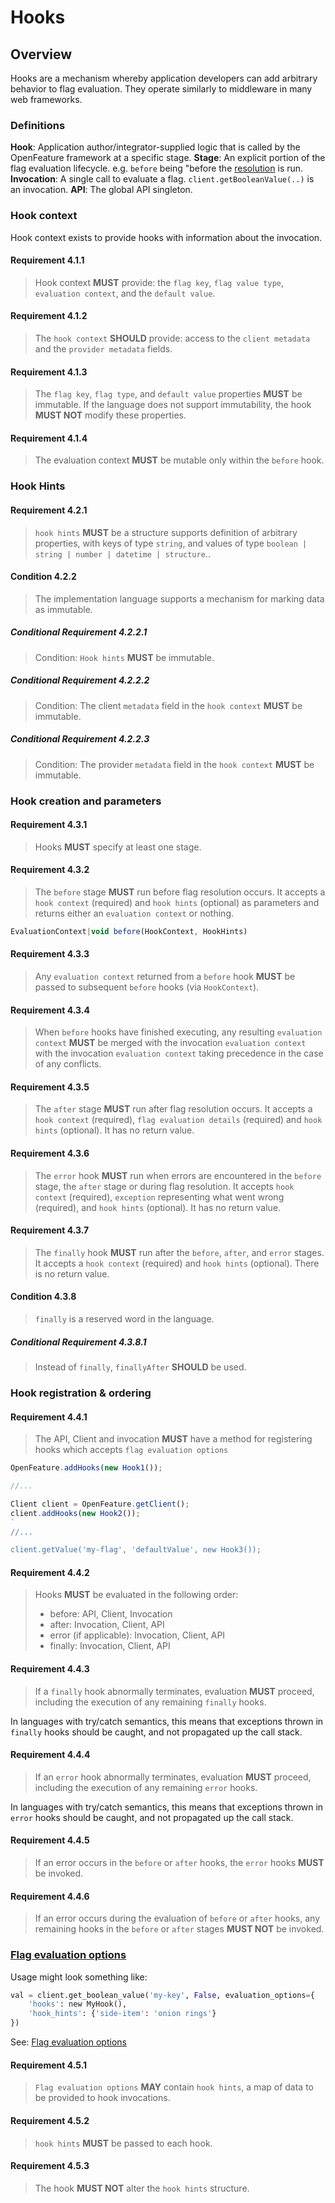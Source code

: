 # Hooks

## Overview

Hooks are a mechanism whereby application developers can add arbitrary behavior to flag evaluation. They operate similarly to middleware in many web frameworks.

### Definitions

**Hook**: Application author/integrator-supplied logic that is called by the OpenFeature framework at a specific stage. **Stage**: An explicit portion of the flag evaluation lifecycle. e.g. `before` being "before the [resolution](./glossary.md#resolving-flag-values) is run. **Invocation**: A single call to evaluate a flag. `client.getBooleanValue(..)` is an invocation. **API**: The global API singleton.

### Hook context

Hook context exists to provide hooks with information about the invocation.

#### Requirement 4.1.1

> Hook context **MUST** provide: the `flag key`, `flag value type`, `evaluation context`, and the `default value`.

#### Requirement 4.1.2

> The `hook context` **SHOULD** provide: access to the `client metadata` and the `provider metadata` fields.

#### Requirement 4.1.3

> The `flag key`, `flag type`, and `default value` properties **MUST** be immutable. If the language does not support immutability, the hook **MUST NOT** modify these properties.

#### Requirement 4.1.4

> The evaluation context **MUST** be mutable only within the `before` hook.

### Hook Hints

#### Requirement 4.2.1

> `hook hints` **MUST** be a structure supports definition of arbitrary properties, with keys of type `string`, and values of type `boolean | string | number | datetime | structure`..

#### Condition 4.2.2

> The implementation language supports a mechanism for marking data as immutable.

##### Conditional Requirement 4.2.2.1

> Condition: `Hook hints` **MUST** be immutable.

##### Conditional Requirement 4.2.2.2

> Condition: The client `metadata` field in the `hook context` **MUST** be immutable.

##### Conditional Requirement 4.2.2.3

> Condition: The provider `metadata` field in the `hook context` **MUST** be immutable.

### Hook creation and parameters

#### Requirement 4.3.1

> Hooks **MUST** specify at least one stage.

#### Requirement 4.3.2

> The `before` stage **MUST** run before flag resolution occurs. It accepts a `hook context` (required) and `hook hints` (optional) as parameters and returns either an `evaluation context` or nothing.

```typescript
EvaluationContext|void before(HookContext, HookHints)
```

#### Requirement 4.3.3

> Any `evaluation context` returned from a `before` hook **MUST** be passed to subsequent `before` hooks (via `HookContext`).

#### Requirement 4.3.4

> When `before` hooks have finished executing, any resulting `evaluation context` **MUST** be merged with the invocation `evaluation context` with the invocation `evaluation context` taking precedence in the case of any conflicts.

#### Requirement 4.3.5

> The `after` stage **MUST** run after flag resolution occurs. It accepts a `hook context` (required), `flag evaluation details` (required) and `hook hints` (optional). It has no return value.

#### Requirement 4.3.6

> The `error` hook **MUST** run when errors are encountered in the `before` stage, the `after` stage or during flag resolution. It accepts `hook context` (required), `exception` representing what went wrong (required), and `hook hints` (optional). It has no return value.

#### Requirement 4.3.7

> The `finally` hook **MUST** run after the `before`, `after`, and `error` stages. It accepts a `hook context` (required) and `hook hints` (optional). There is no return value.

#### Condition 4.3.8

> `finally` is a reserved word in the language.

##### Conditional Requirement 4.3.8.1

> Instead of `finally`, `finallyAfter` **SHOULD** be used.

### Hook registration & ordering

#### Requirement 4.4.1

> The API, Client and invocation **MUST** have a method for registering hooks which accepts `flag evaluation options`

```js
OpenFeature.addHooks(new Hook1());

//...

Client client = OpenFeature.getClient();
client.addHooks(new Hook2());
`
//...

client.getValue('my-flag', 'defaultValue', new Hook3());
```

#### Requirement 4.4.2

> Hooks **MUST** be evaluated in the following order:
>
> - before: API, Client, Invocation
> - after: Invocation, Client, API
> - error (if applicable): Invocation, Client, API
> - finally: Invocation, Client, API

#### Requirement 4.4.3

> If a `finally` hook abnormally terminates, evaluation **MUST** proceed, including the execution of any remaining `finally` hooks.

In languages with try/catch semantics, this means that exceptions thrown in `finally` hooks should be caught, and not propagated up the call stack.

#### Requirement 4.4.4

> If an `error` hook abnormally terminates, evaluation **MUST** proceed, including the execution of any remaining `error` hooks.

In languages with try/catch semantics, this means that exceptions thrown in `error` hooks should be caught, and not propagated up the call stack.

#### Requirement 4.4.5

> If an error occurs in the `before` or `after` hooks, the `error` hooks **MUST** be invoked.

#### Requirement 4.4.6

> If an error occurs during the evaluation of `before` or `after` hooks, any remaining hooks in the `before` or `after` stages **MUST NOT** be invoked.

### [Flag evaluation options](./types.md#evaluation-options)

Usage might look something like:

```python
val = client.get_boolean_value('my-key', False, evaluation_options={
    'hooks': new MyHook(),
    'hook_hints': {'side-item': 'onion rings'}
})
```

See: [Flag evaluation options](./flag-evaluation.md#)

#### Requirement 4.5.1

> `Flag evaluation options` **MAY** contain `hook hints`, a map of data to be provided to hook invocations.

#### Requirement 4.5.2

> `hook hints` **MUST** be passed to each hook.

#### Requirement 4.5.3

> The hook **MUST NOT** alter the `hook hints` structure.
